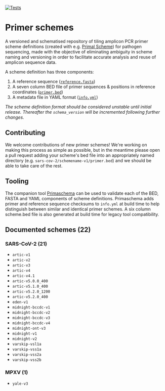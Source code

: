 [![Tests](https://github.com/pha4ge/primer-schemes/actions/workflows/test.yml/badge.svg)](https://github.com/pha4ge/primer-schemes/actions/workflows/test.yml)

# Primer schemes

A versioned and schematised repository of tiling amplicon PCR primer scheme definitions (created with e.g. [Primal Scheme](https://primalscheme.com)) for pathogen sequencing, made with the objective of eliminating ambiguity in scheme naming and versioning in order to facilitate accurate analysis and reuse of amplicon sequence data.

A scheme definition has three components:

1.  A reference sequence ([`reference.fasta`](https://github.com/pha4ge/primer-schemes/blob/main/sars-cov-2/artic/v4.1/reference.fasta))
2. A seven column BED file of primer sequences & positions in reference coordinates ([`primer.bed`](https://github.com/pha4ge/primer-schemes/blob/main/sars-cov-2/artic/v4.1/primer.bed))
3. A metadata file in YAML format ([`info.yml`](https://github.com/pha4ge/primer-schemes/blob/main/sars-cov-2/artic/v4.1/info.yml))

*The scheme definition format should be considered unstable until initial release. Thereafter the `schema_version` will be incremented following further changes.*



## Contributing

We welcome contributions of new primer schemes! We're working on making this process as simple as possible, but in the meantime please open a pull request adding your scheme's bed file into an appropriately named directory (e.g. `sars-cov-2/schemename-v1/primer.bed`) and we should be able to take care of the rest.



## Tooling

The companion tool [Primaschema](https://github.com/pha4ge/primaschema) can be used to validate each of the BED, FASTA and YAML components of scheme definitions. Primaschema adds primer and reference sequence checksums to `info.yml` at build time to help distinguish between similar and identical primer schemes. A six column scheme.bed file is also generated at build time for legacy tool compatibility.



## Documented schemes (22)

### SARS-CoV-2 (21)

 - `artic-v1`
 - `artic-v2`
 - `artic-v3`
 - `artic-v4`
 - `artic-v4.1`
 - `artic-v5.0.0_400`
 - `artic-v5.1.0_400`
 - `artic-v5.2.0_1200`
 - `artic-v5.2.0_400`
 - `eden-v1`
 - `midnight-bccdc-v1`
 - `midnight-bccdc-v2`
 - `midnight-bccdc-v3`
 - `midnight-bccdc-v4`
 - `midnight-ont-v3`
 - `midnight-v1`
 - `midnight-v2`
 - `varskip-vsl1a`
 - `varskip-vss1a`
 - `varskip-vss2a`
 - `varskip-vss2b`



### MPXV (1)

- `yale-v3`





